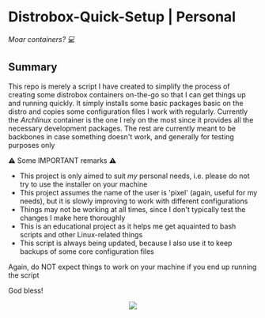 <!-- *********************************************************************** -->
<!--                                                                         -->
<!--                                                        _nnnn_           -->
<!--                                                       dGGGGMMb          -->
<!--                                                      @p~qp~~qMb         -->
<!--                                                      M|@||@) M|         -->
<!--                                                      @,----.JM|         -->
<!--                                                     JS^\__/  qKL        -->
<!--                                                    dZP        qKRb      -->
<!--                                                   dZP          qKKb     -->
<!--                                                  fZP            SMMb    -->
<!--                                                  HZM            MMMM    -->
<!-- README.md                                        FqM            MMMM    -->
<!--                                                __| `.        |\dS'qML   -->
<!-- By: madebypixel02 <madebypixel02@proton.me>    |    `.       | `' \Zq   -->
<!--                                                _)      .___.,|     .'   -->
<!-- Created: 2022/06/25 20:28:57 by madebypixel02  \___   )MMMMMP|   .'     -->
<!-- Updated: 2022/09/13 13:00:37 by madebypixel02      `-'       `--'       -->
<!--                                                                         -->
<!-- *********************************************************************** -->

# Distrobox-Quick-Setup | Personal

*Moar containers? 💻*

## Summary

This repo is merely a script I have created to simplify the process of creating some distrobox containers on-the-go so that I can get things up and running quickly. It simply installs some basic packages basic on the distro and copies some configuration files I work with regularly. Currently the *Archlinux* container is the one I rely on the most since it provides all the necessary development packages. The rest are currently meant to be backbones in case something doesn't work, and generally for testing purposes only

⚠️ Some IMPORTANT remarks ⚠️

- This project is only aimed to suit *my* personal needs, i.e. please do not try to use the installer on your machine
- This project assumes the name of the user is 'pixel' (again, useful for my needs), but it is slowly improving to work with different configurations
- Things may not be working at all times, since I don't typically test the changes I make here thoroughly
- This is an educational project as it helps me get aquainted to bash scripts and other Linux-related things
- This script is always being updated, because I also use it to keep backups of some core configuration files

Again, do NOT expect things to work on your machine if you end up running the script

God bless!

<p align="center">
  <img src="https://github-size-badge.herokuapp.com/madebypixel02/Distrobox-Quick-Setup.svg" />
</p>
